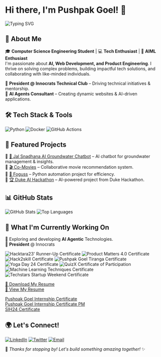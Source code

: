 # Hi there, I'm Pushpak Goel! 👋
![Typing SVG](https://readme-typing-svg.herokuapp.com?font=Fira+Code&pause=800&color=F75C7E&width=435&lines=Artificial+Intelligence;Machine+Learning;AI+Agents)

## 🚀 About Me

🎓 **Computer Science Engineering Student** | 💻 **Tech Enthusiast** | 🚀 **AIML Enthusiast**  
I'm passionate about **AI, Web Development, and Product Engineering**. I thrive on solving complex problems, building impactful tech solutions, and collaborating with like-minded individuals.  

🔹 **President @ Innocrats Technical Club** – Driving technical initiatives & mentorship.  
🔹 **AI Agents Consultant** – Creating dynamic websites & AI-driven applications.

## 🛠️ Tech Stack & Tools

![Python](https://img.shields.io/badge/Python-3776AB?style=for-the-badge&logo=python&logoColor=white)
![Docker](https://img.shields.io/badge/Docker-2496ED?style=for-the-badge&logo=docker&logoColor=white)
![GitHub Actions](https://img.shields.io/badge/GitHub_Actions-2088FF?style=for-the-badge&logo=github-actions&logoColor=white)

## 📌 Featured Projects

🔹 [🚰 Jal Snadhana AI Groundwater Chatbot](https://github.com/pushpakgoel621/Jal-Sandhana-SIH24-Project.git) – AI chatbot for groundwater management & insights.   
🔹 [🎬 Co-Movies](https://github.com/pushpakgoel621/co-movies) – Collaborative movie recommendation system.  
🔹 [🤖 Foguss](https://github.com/pushpakgoel621/foguss) – Python automation project for efficiency.  
🔹 [🏆 Duke AI Hackathon](https://github.com/pushpakgoel621/Duke-Generative-AI-Hackathon) – AI-powered project from Duke Hackathon.  

## 📊 GitHub Stats

![GitHub Stats](https://github-readme-stats.vercel.app/api?username=pushpakgoel621&show_icons=true&theme=radical&cache_seconds=60)
![Top Languages](https://github-readme-stats.vercel.app/api/top-langs/?username=pushpakgoel621&layout=compact&theme=radical&cache_seconds=60)

## 🎯 What I'm Currently Working On

🔹 Exploring and developing **AI Agentic** Technologies.  
🔹 **President** @ Innocrats  



![Hacktara23' Runner-Up Certificate](https://raw.githubusercontent.com/pushpakgoel621/pushpakgoel621/main/assets/Hacktara23_Runner-Up_certificate.jpeg)
![Product Matters 4.0 Certificate](https://raw.githubusercontent.com/pushpakgoel621/pushpakgoel621/main/assets/Product_Matters_4.0_Certificate.png)
![Hack2skill Certificate](https://raw.githubusercontent.com/pushpakgoel621/pushpakgoel621/main/assets/Hack2skill-Certificate.png)
![Pushpak Goel Tiranga Certificate](https://raw.githubusercontent.com/pushpakgoel621/pushpakgoel621/main/assets/PUSHPAK_GOEL_Tiranga_certificate.png)
![Yoga Day 24 Certificate](https://raw.githubusercontent.com/pushpakgoel621/pushpakgoel621/main/assets/Yoga_Day_24_Certificate.png)
![QuizX Certificate of Participation](https://raw.githubusercontent.com/pushpakgoel621/pushpakgoel621/main/assets/QuizX_certificate_of_participation.jpg)
![Machine Learning Techniques Certificate](https://raw.githubusercontent.com/pushpakgoel621/pushpakgoel621/main/assets/Teachnook.jpg)
![Techstars Startup Weekend Certificate](https://raw.githubusercontent.com/pushpakgoel621/pushpakgoel621/main/assets/Techstars_startup_Weekend_Certificate.jpeg)

[📄 Download My Resume](https://raw.githubusercontent.com/pushpakgoel621/pushpakgoel621/main/assets/Pushpak_Goel_Resume.pdf)  
[📄 View My Resume](https://raw.githubusercontent.com/pushpakgoel621/pushpakgoel621/main/assets/Pushpak_Goel_Resume.pdf)  


[Pushpak Goel Internship Certificate](https://raw.githubusercontent.com/pushpakgoel621/pushpakgoel621/main/assets/Pushpak_Goel_Internship_Certificate.pdf)  
[Pushpak Goel Internship Certificate PM](https://raw.githubusercontent.com/pushpakgoel621/pushpakgoel621/main/assets/Pushpak_Goel_Internship_Certificate_PM.pdf)  
[SIH24 Certificate](https://raw.githubusercontent.com/pushpakgoel621/pushpakgoel621/main/assets/SIH24_Certificate.pdf)  



## 🌍 Let's Connect!

[![LinkedIn](https://img.shields.io/badge/LinkedIn-PushpakGoel-blue?style=for-the-badge&logo=linkedin)](https://www.linkedin.com/in/pushpakgoel56) 
[![Twitter](https://img.shields.io/badge/Twitter-PushpakGoel-blue?style=for-the-badge&logo=twitter)](https://x.com/goel_pushpak) 
[![Email](https://img.shields.io/badge/Email-pushpakgoel56%40gmail.com-red?style=for-the-badge&logo=gmail)](mailto:pushpakgoel56@gmail.com) 

🚀 _Thanks for stopping by! 
Let's build something amazing together!_ ✨


<!---
pushpakgoel621/pushpakgoel621 is a ✨ special ✨ repository because its `README.md` (this file) appears on your GitHub profile.
You can click the Preview link to take a look at your changes.
--->
